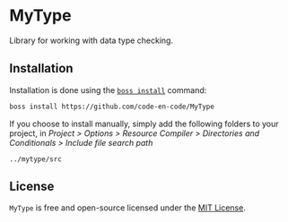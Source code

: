 # MyType
Library for working with data type checking.

## Installation 
Installation is done using the [`boss install`](https://github.com/code-en-code/MyType) command:
``` sh
boss install https://github.com/code-en-code/MyType
```
If you choose to install manually, simply add the following folders to your project, in *Project > Options > Resource Compiler > Directories and Conditionals > Include file search path*
```
../mytype/src
```

## License 
`MyType` is free and open-source licensed under the [MIT License](https://github.com/code-en-code/MyType/blob/master/LICENSE).
